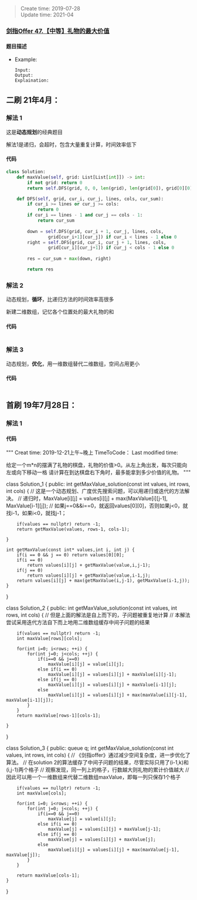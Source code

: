 > Create time: 2019-07-28  
> Update time: 2021-04

### [剑指Offer 47.【中等】礼物的最大价值](https://leetcode-cn.com/problems/li-wu-de-zui-da-jie-zhi-lcof/)
#### 题目描述

- Example:
    ```
    Input: 
    Output: 
    Explaination:
    ```  

## 二刷 21年4月：
### 解法 1
这是**动态规划**的经典题目  

解法1是递归，会超时，包含大量重复计算，时间效率低下

#### 代码
```python
class Solution:
    def maxValue(self, grid: List[List[int]]) -> int:
        if not grid: return 0
        return self.DFS(grid, 0, 0, len(grid), len(grid[0]), grid[0][0])

    def DFS(self, grid, cur_i, cur_j, lines, cols, cur_sum):
        if cur_i >= lines or cur_j >= cols:
            return 0
        if cur_i == lines - 1 and cur_j == cols - 1:
            return cur_sum
        
        down = self.DFS(grid, cur_i + 1, cur_j, lines, cols, 
                grid[cur_i+1][cur_j]) if cur_i < lines - 1 else 0
        right = self.DFS(grid, cur_i, cur_j + 1, lines, cols,
                grid[cur_i][cur_j+1]) if cur_j < cols - 1 else 0
        
        res = cur_sum + max(down, right)

        return res
```

### 解法 2
动态规划，**循环**，比递归方法的时间效率高很多  

新建二维数组，记忆各个位置处的最大礼物的和

#### 代码
```python

```

### 解法 3
动态规划，**优化**，用一维数组替代二维数组，空间占用更小
#### 代码
```python

```


## 首刷 19年7月28日：
### 解法 1
#### 代码

"""
Creat time: 2019-12-21上午~晚上
TimeToCode：
Last modified time: 

给定一个m*n的摆满了礼物的棋盘，礼物的价值>0。从左上角出发，每次只能向左或向下移动一格
请计算在到达棋盘右下角时，最多能拿到多少价值的礼物。
"""

class Solution_1 {
public:
    int getMaxValue_solution(const int values, int rows, int cols) {
        // 这是一个动态规划、广度优先搜索问题，可以用递归或迭代的方法解决。
        // 递归时，MaxValue[i][j] = values[i][j] + max(MaxValue[i][j-1], MaxValue[i-1][j]);
        // 如果j==0&&i==0，就返回values[0][0]，否则如果j<0，就找i-1，如果i<0，就找j-1；

        if(values == nullptr) return -1;
        return getMaxValue(values, rows-1, cols-1);

    }

    int getMaxValue(const int* values,int i, int j) {
        if(i == 0 && j == 0) return values[0][0];
        if(i == 0)
            return values[i][j] + getMaxValue(value,i,j-1);
        if(j == 0)
            return values[i][j] + getMaxValue(value,i-1,j);
        return values[i][j] + max(getMaxValue(i,j-1), getMaxValue(i-1,j));
    }
}


class Solution_2 {
public:
    int getMaxValue_solution(const int values, int rows, int cols) {
        // 但是上面的解法是自上而下的，子问题被重复地计算
        // 本解法尝试采用迭代方法自下而上地用二维数组缓存中间子问题的结果

        if(values == nullptr) return -1;
        int maxValue[rows][cols];

        for(int i=0; i<rows; ++i) {
            for(int j=0; j<cols; ++j) {
                if(i==0 && j==0)
                    maxValue[i][j] = value[i][j];
                else if(i == 0)
                    maxValue[i][j] = values[i][j] + maxValue[i][j-1];
                else if(j == 0)
                    maxValue[i][j] = values[i][j] + maxValue[i-1][j];
                else
                    maxValue[i][j] = values[i][j] + max(maxValue[i][j-1], maxValue[i-1][j]);
            }
        }
        return maxValue[rows-1][cols-1];

    }
}


class Solution_3 {
public:
    queue<int> q;
    int getMaxValue_solution(const int values, int rows, int cols) {
        // 《剑指offer》通过减少空间复杂度，进一步优化了算法。
        // 在solution 2的算法缓存了中间子问题的结果，尽管实际只用了(i-1,k)和(i,j-1)两个格子
        // 观察发现，同一列上的格子，行数越大则礼物的累计价值越大
        // 因此可以用一个一维数组来代替二维数组maxValue，即每一列只保存1个格子

        if(values == nullptr) return -1;
        int maxValue[cols];

        for(int i=0; i<rows; ++i) {
            for(int j=0; j<cols; ++j) {
                if(i==0 && j==0)
                    maxValue[j] = value[i][j];
                else if(i == 0)
                    maxValue[j] = values[i][j] + maxValue[j-1];
                else if(j == 0)
                    maxValue[j] = values[i][j] + maxValue[j];
                else
                    maxValue[i][j] = values[i][j] + max(maxValue[j-1], maxValue[j]);
            }
        }

        return maxValue[cols-1];
    }
}